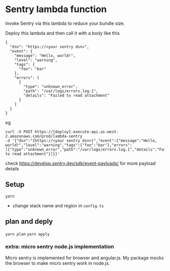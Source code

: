 # Sentry lambda function

Invoke Sentry via this lambda to reduce your bundle size.

Deploy this lambda and then call it with a body like this

```
{
  "dsn": "https://<your sentry dsn>",
  "event": {
    "message": "Hello, world!",
    "level": "warning",
    "tags": {
      "foo": "bar"
    },
    "errors": [
      {
        "type": "unknown_error",
        "path": "/var/logs/errors.log.1",
        "details": "Failed to read attachment"
      }
    ]
  }
}
```

eg 

```
curl -X POST https://{deploy}.execute-api.us-west-2.amazonaws.com/prod/lambda-sentry
-d '{"dsn":"{https://<your sentry dsn>}","event":{"message":"Hello, world!","level":"warning","tags":{"foo":"bar"},"errors":[{"type":"unknown_error","path":"/var/logs/errors.log.1","details":"Failed to read attachment"}]}}'
```

check https://develop.sentry.dev/sdk/event-payloads/ for more payload details

## Setup

`yarn`

- change stack name and region in `config.ts`

## plan and deply

`yarn plan`
`yarn apply`

### extra: micro sentry node.js implementation

Micro sentry is implemented for browser and angular.js. My package mocks the browser to make micro
sentry work in node.js.
